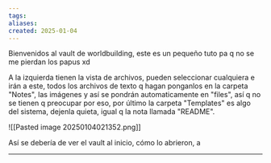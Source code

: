 ```yaml
---
tags: 
aliases: 
created: 2025-01-04
---
```

Bienvenidos al vault de worldbuilding, este es un pequeño tuto pa q no se me pierdan los papus xd

A la izquierda tienen la vista de archivos, pueden seleccionar cualquiera e irán a este, todos los archivos de texto q hagan ponganlos en la carpeta "Notes", las imágenes y así se pondrán automaticamente en "files", así q no se tienen q preocupar por eso, por último la carpeta "Templates" es algo del sistema, dejenla quieta, igual q la nota llamada "README".

![[Pasted image 20250104021352.png]]

Así se debería de ver el vault al inicio, cómo lo abrieron, a






---